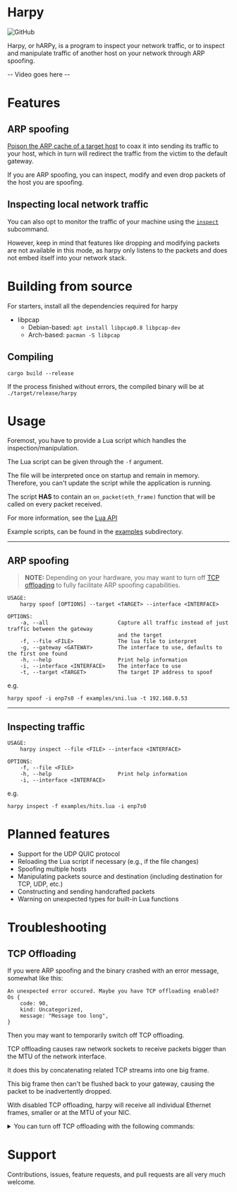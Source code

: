 # Harpy
![GitHub](https://img.shields.io/github/license/27justin/harpy)

Harpy, or hARPy, is a program to inspect your network traffic, or to inspect and manipulate traffic of another host on your network through ARP spoofing.

-- Video goes here --


# Features

## ARP spoofing

[Poison the ARP cache of a target host](https://en.wikipedia.org/wiki/ARP_spoofing) to coax it into sending its traffic to your host, which in turn will redirect the traffic from the victim to the default gateway.

If you are ARP spoofing, you can inspect, modify and even drop packets of the host you are spoofing.

## Inspecting local network traffic

You can also opt to monitor the traffic of your machine using the [`inspect`](#inspecting-traffic) subcommand.

However, keep in mind that features like dropping and modifying packets are not available in this mode, as harpy only listens to the packets and does not embed itself into your network stack.



# Building from source

For starters, install all the dependencies required for harpy

* libpcap
    * Debian-based: `apt install libpcap0.8 libpcap-dev`
    * Arch-based: `pacman -S libpcap`

## Compiling

`cargo build --release`

If the process finished without errors, the compiled binary will be at `./target/release/harpy`

# Usage

Foremost, you have to provide a Lua script which handles the inspection/manipulation.

The Lua script can be given through the `-f` argument.

The file will be interpreted once on startup and remain in memory.
Therefore, you can't update the script while the application is running.

The script **HAS** to contain an `on_packet(eth_frame)` function that will be called on every packet received.

For more information, see the [Lua API](LUA.md)

Example scripts, can be found in the [examples](examples/) subdirectory.

---
## ARP spoofing

> **NOTE:** Depending on your hardware, you may want to turn off [TCP offloading](#tcp-offloading) to fully facilitate ARP spoofing capabilities.

```
USAGE:
    harpy spoof [OPTIONS] --target <TARGET> --interface <INTERFACE>

OPTIONS:
    -a, --all                      Capture all traffic instead of just traffic between the gateway
                                   and the target
    -f, --file <FILE>              The lua file to interpret
    -g, --gateway <GATEWAY>        The interface to use, defaults to the first one found
    -h, --help                     Print help information
    -i, --interface <INTERFACE>    The interface to use
    -t, --target <TARGET>          The target IP address to spoof
```

e.g.
```
harpy spoof -i enp7s0 -f examples/sni.lua -t 192.168.0.53
```

---
## Inspecting traffic

```
USAGE:
    harpy inspect --file <FILE> --interface <INTERFACE>

OPTIONS:
    -f, --file <FILE>
    -h, --help                     Print help information
    -i, --interface <INTERFACE>
```
e.g.
```
harpy inspect -f examples/hits.lua -i enp7s0
```


# Planned features

* Support for the UDP QUIC protocol
* Reloading the Lua script if necessary (e.g., if the file changes)
* Spoofing multiple hosts
* Manipulating packets source and destination (including destination for TCP, UDP, etc.)
* Constructing and sending handcrafted packets
* Warning on unexpected types for built-in Lua functions


# Troubleshooting

## TCP Offloading

If you were ARP spoofing and the binary crashed with an error message, somewhat like this:
```
An unexpected error occured. Maybe you have TCP offloading enabled?
Os {
    code: 90,
    kind: Uncategorized,
    message: "Message too long",
}
```
Then you may want to temporarily switch off TCP offloading.

TCP offloading causes raw network sockets to receive packets bigger than the MTU of the network interface.

It does this by concatenating related TCP streams into one big frame.

This big frame then can't be flushed back to your gateway, causing the packet to be inadvertently dropped.

With disabled TCP offloading, harpy will receive all individual Ethernet frames, smaller or at the MTU of your NIC.
<details>
    <summary>
        You can turn off TCP offloading with the following commands:
    </summary>
<pre>
sudo ethtool -K &lt;interface&gt; generic-segmentation-offload off
sudo ethtool -K &lt;interface&gt; generic-receive-offload off
sudo ethtool -K &lt;interface&gt; tcp-segmentation-offload off
sudo ethtool -K &lt;interface&gt; udp-fragmentation-offload off
sudo ethtool -K &lt;interface&gt; rx-vlan-offload off
sudo ethtool -K &lt;interface&gt; tx-vlan-offload off
</pre>
</details>

# Support

Contributions, issues, feature requests, and pull requests are all very much welcome.


